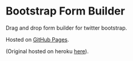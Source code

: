 # Bootstrap Form Builder

Drag and drop form builder for twitter bootstrap.

Hosted on [GitHub Pages](http://nfvs.github.com/Bootstrap-Form-Builder).

(Original hosted on heroku [here](http://bootstrap-forms.heroku.com)).
